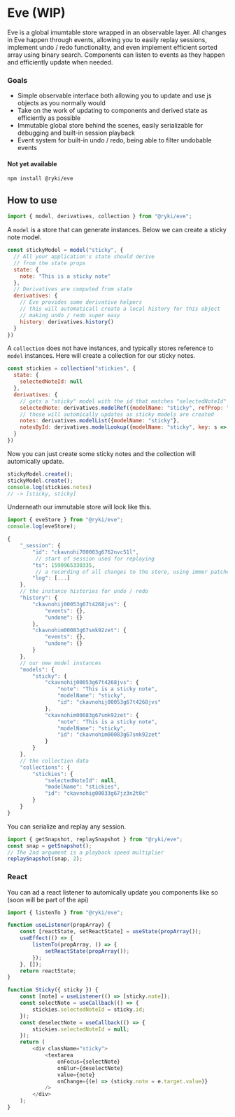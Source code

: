 # Eve (WIP)

Eve is a global imumtable store wrapped in an observable layer. All changes in Eve happen through events, allowing you to easily replay sessions, implement undo / redo functionality, and even implement efficient sorted array using binary search. Components can listen to events as they happen and efficiently update when needed.

### Goals

- Simple observable interface both allowing you to update and use js objects as you normally would
- Take on the work of updating to components and derived state as efficiently as possible
- Immutable global store behind the scenes, easily serializable for debugging and built-in session playback
- Event system for built-in undo / redo, being able to filter undobable events

#### Not yet available

    npm install @ryki/eve

## How to use

```js
import { model, derivatives, collection } from "@ryki/eve";
```

A `model` is a store that can generate instances. Below we can create a sticky note model.

```js
const stickyModel = model("sticky", {
  // All your application's state should derive
  // from the state props
  state: {
    note: "This is a sticky note"
  },
  // Derivatives are computed from state
  derivatives: {
    // Eve provides some derivative helpers
    // this will automaticall create a local history for this object
    // making undo / redo super easy
    history: derivatives.history()
  }
})
```

A `collection` does not have instances, and typically stores reference to `model` instances. Here will create a collection for our sticky notes.

```js 
const stickies = collection("stickies", {
  state: {
    selectedNoteId: null
  },
  derivatives: {
    // gets a "sticky" model with the id that matches "selectedNoteId"
    selectedNote: derivatives.modelRef({modelName: "sticky", refProp: "selectedNoteId"}),
    // these will automically updates as sticky models are created
    notes: derivatives.modelList({modelName: "sticky"},
    notesById: derivatives.modelLookup({modelName: "sticky", key: s => s.id})
  }
})
```

Now you can just create some sticky notes and the collection will automically update.

```js
stickyModel.create();
stickyModel.create();
console.log(stickies.notes)
// -> [sticky, sticky]
```

Underneath our immutable store will look like this.

```js
import { eveStore } from "@ryki/eve";
console.log(eveStore);
```

```js
{
	"_session": {
        "id": "ckavnohi700003g6762nvc51l",
         // start of session used for replaying
        "ts": 1590965330335,
         // a recording of all changes to the store, using immer patches
		"log": [...]
    },
    // the instance histories for undo / redo
	"history": {
		"ckavnohij00053g67t4268jvs": {
			"events": {},
			"undone": {}
		},
		"ckavnohim00083g67smk92zet": {
			"events": {},
			"undone": {}
		}
    },
    // our new model instances
	"models": {
		"sticky": {
			"ckavnohij00053g67t4268jvs": {
				"note": "This is a sticky note",
				"modelName": "sticky",
				"id": "ckavnohij00053g67t4268jvs"
			},
			"ckavnohim00083g67smk92zet": {
				"note": "This is a sticky note",
				"modelName": "sticky",
				"id": "ckavnohim00083g67smk92zet"
			}
		}
    },
    // the collection data
	"collections": {
		"stickies": {
			"selectedNoteId": null,
			"modelName": "stickies",
			"id": "ckavnohig00033g67jz3n2t0c"
		}
	}
}
```

You can serialize and replay any session.
```js
import { getSnapshot, replaySnapshot } from "@ryki/eve";
const snap = getSnapshot();
// The 2nd argument is a playback speed multiplier
replaySnapshot(snap, 2);
```

### React

You can ad a react listener to automically update you components like so (soon will be part of the api)

```js
import { listenTo } from "@ryki/eve";

function useListener(propArray) {
	const [reactState, setReactState] = useState(propArray());
	useEffect(() => {
		listenTo(propArray, () => {
			setReactState(propArray());
		});
	}, []);
	return reactState;
}

function Sticky({ sticky }) {
	const [note] = useListener(() => [sticky.note]);
	const selectNote = useCallback(() => {
		stickies.selectedNoteId = sticky.id;
	});
	const deselectNote = useCallback(() => {
		stickies.selectedNoteId = null;
	});
	return (
		<div className="sticky">
			<textarea
				onFocus={selectNote}
				onBlur={deselectNote}
				value={note}
				onChange={(e) => (sticky.note = e.target.value)}
			/>
		</div>
	);
}
```